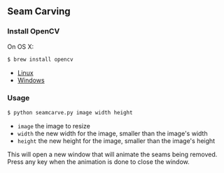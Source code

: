 ## Seam Carving

### Install OpenCV

On OS X:

```sh
$ brew install opencv
```

* [Linux](http://docs.opencv.org/2.4/doc/tutorials/introduction/linux_install/linux_install.html)
* [Windows](http://docs.opencv.org/2.4/doc/tutorials/introduction/windows_install/windows_install.html)

### Usage

```sh
$ python seamcarve.py image width height
```

* `image` the image to resize
* `width` the new width for the image, smaller than the image's width
* `height` the new height for the image, smaller than the image's height

This will open a new window that will animate the seams being removed.
Press any key when the animation is done to close the window.
